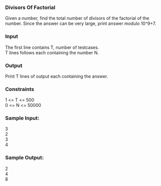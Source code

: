 ### Divisors Of Factorial
Given a number, find the total number of divisors of the factorial of the number.
Since the answer can be very large, print answer modulo 10^9+7.
### Input
The first line contains T, number of testcases.<br>
T lines follows each containing the number N.
### Output
Print T lines of output each containing the answer.
### Constraints
1 <= T <= 500<br>
0 <= N <= 50000
### Sample Input:
3 <br>
2 <br>
3 <br>
4
### Sample Output:
2 <br>
4 <br>
8